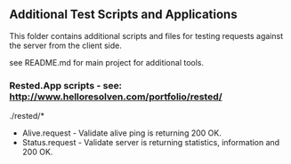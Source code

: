 ## Additional Test Scripts and Applications

This folder contains additional scripts and files for testing requests against the server from the client side.

see README.md for main project for additional tools.

### Rested.App scripts - see: http://www.helloresolven.com/portfolio/rested/

./rested/*

- Alive.request - Validate alive ping is returning 200 OK.
- Status.request - Validate server is returning statistics, information and 200 OK.
